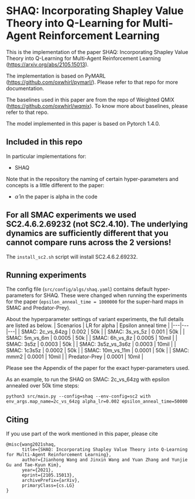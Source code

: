 # SHAQ: Incorporating Shapley Value Theory into Q-Learning for Multi-Agent Reinforcement Learning

This is the implementation of the paper SHAQ: Incorporating Shapley Value Theory into Q-Learning for Multi-Agent Reinforcement Learning (https://arxiv.org/abs/2105.15013).

The implementation is based on PyMARL (https://github.com/oxwhirl/pymarl/). Please refer to that repo for more documentation.

The baselines used in this paper are from the repo of Weighted QMIX (https://github.com/oxwhirl/wqmix). To know more about baselines, please refer to that repo.

The model implemented in this paper is based on Pytorch 1.4.0.

## Included in this repo

In particular implementations for:
- SHAQ

Note that in the repository the naming of certain hyper-parameters and concepts is a little different to the paper:
- $\hat{\alpha}$ in the paper is alpha in the code

## For all SMAC experiments we used SC2.4.6.2.69232 (not SC2.4.10). The underlying dynamics are sufficiently different that you **cannot** compare runs across the 2 versions!
The `install_sc2.sh` script will install SC2.4.6.2.69232.

## Running experiments
The config file (`src/config/algs/shaq.yaml`) contains default hyper-parameters for SHAQ.
These were changed when running the experiments for the paper (`epsilon_anneal_time = 1000000` for the super-hard maps in SMAC and Predator-Prey).

About the hyperparameter settings of variant experiments, the full details are listed as below.
|  Scenarios | LR for alpha | Epsilon anneal time |
|---|---|---|
| SMAC: 2c_vs_64zg | 0.002 | 50k |
| SMAC: 3s_vs_5z | 0.001 | 50k |
| SMAC: 5m_vs_6m | 0.0005 | 50k |
| SMAC: 6h_vs_8z | 0.0005 | 10mil |
| SMAC: 3s5z | 0.0003 | 50k |
| SMAC: 3s5z_vs_3s6z | 0.0003 | 10mil |
| SMAC: 1c3s5z | 0.0002 | 50k |
| SMAC: 10m_vs_11m | 0.0001 | 50k |
| SMAC: mmm2 | 0.0001 | 10mil |
| Predator-Prey | 0.0001 | 10mil |

Please see the Appendix of the paper for the exact hyper-parameters used.

As an example, to run the SHAQ on SMAC: 2c_vs_64zg with epsilon annealed over 50k time steps:
```shell
python3 src/main.py --config=shaq --env-config=sc2 with env_args.map_name=2c_vs_64zg alpha_lr=0.002 epsilon_anneal_time=50000
```

## Citing
If you use part of the work mentioned in this paper, please cite
```
@misc{wang2021shaq,
      title={SHAQ: Incorporating Shapley Value Theory into Q-Learning for Multi-Agent Reinforcement Learning},
      author={Jianhong Wang and Jinxin Wang and Yuan Zhang and Yunjie Gu and Tae-Kyun Kim},
      year={2021},
      eprint={2105.15013},
      archivePrefix={arXiv},
      primaryClass={cs.LG}
}
```
